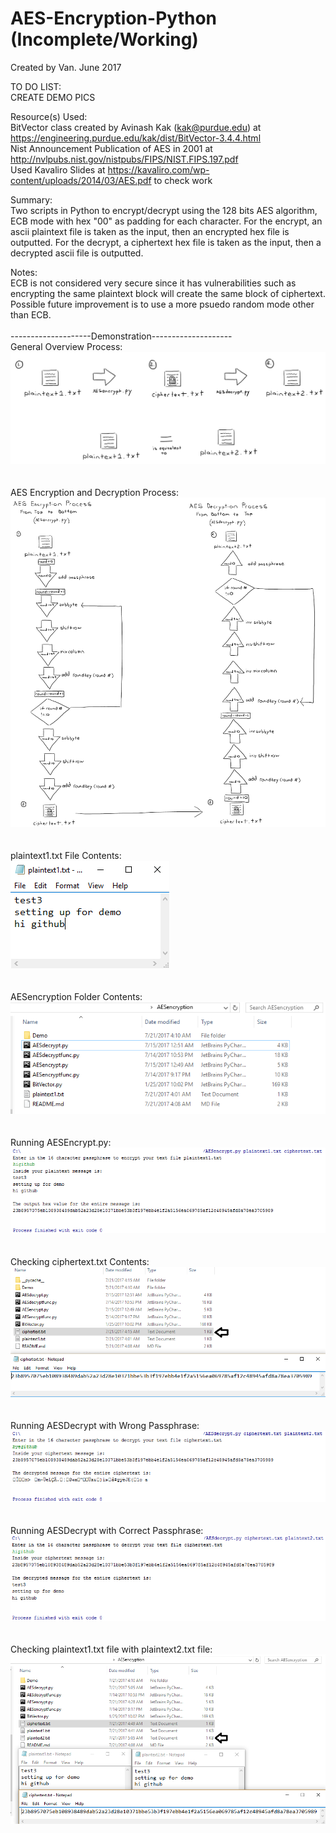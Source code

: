 # AES-Encryption-Python (Incomplete/Working)

Created by Van. June 2017 </br>

TO DO LIST:</br>
CREATE DEMO PICS</br>

Resource(s) Used: </br>
BitVector class created by Avinash Kak (kak@purdue.edu) at https://engineering.purdue.edu/kak/dist/BitVector-3.4.4.html </br>
Nist Announcement Publication of AES in 2001 at http://nvlpubs.nist.gov/nistpubs/FIPS/NIST.FIPS.197.pdf </br>
Used Kavaliro Slides at https://kavaliro.com/wp-content/uploads/2014/03/AES.pdf to check work </br>

Summary:</br>
Two scripts in Python to encrypt/decrypt using the 128 bits AES algorithm, ECB mode with hex "00" as padding for each character. For the encrypt, an ascii plaintext file is taken as the input, then an encrypted hex file is outputted. For the decrypt, a ciphertext hex file is taken as the input, then a decrypted ascii file is outputted.</br>

Notes: </br> 
ECB is not considered very secure since it has vulnerabilities such as encrypting the same plaintext block will create the same block of ciphertext. Possible future improvement is to use a more psuedo random mode other than ECB.</br>
<br />
--------------------Demonstration--------------------<br />
General Overview Process: <br />
![general](/Demo/1.png)
<br /><br /><br />
AES Encryption and Decryption Process: <br />
![aesprocess](/Demo/2.png)
<br /><br /><br />
plaintext1.txt File Contents: <br />
![plaintext1](/Demo/3.png)
<br /><br /><br />
AESencryption Folder Contents: <br />
![aesfolder](/Demo/4.png)
<br /><br /><br />
Running AESEncrypt.py: <br />
![encrypt.py](/Demo/5.png)
<br /><br /><br />
Checking ciphertext.txt Contents: <br />
![ciphertext](/Demo/6.png)
<br /><br /><br />
Running AESDecrypt with Wrong Passphrase: <br />
![wrong](/Demo/7.png)
<br /><br /><br />
Running AESDecrypt with Correct Passphrase: <br />
![right](/Demo/8.png)
<br /><br /><br />
Checking plaintext1.txt file with plaintext2.txt file: <br />
![lastcheck](/Demo/9.png)
<br /><br /><br />
